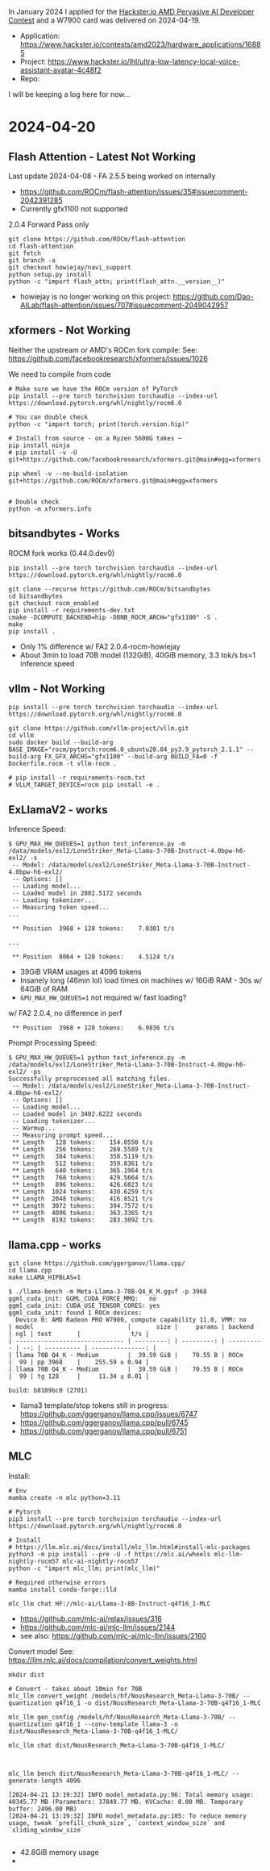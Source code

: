 In January 2024 I applied for the [Hackster.io AMD Pervasive AI Developer Contest](https://www.hackster.io/contests/amd2023) and a W7900 card was delivered on 2024-04-19.
- Application: https://www.hackster.io/contests/amd2023/hardware_applications/16885
- Project: https://www.hackster.io/lhl/ultra-low-latency-local-voice-assistant-avatar-4c48f2
- Repo:

I will be keeping a log here for now...


# 2024-04-20

## Flash Attention - Latest Not Working
Last update 2024-04-08 - FA 2.5.5 being worked on internally
- https://github.com/ROCm/flash-attention/issues/35#issuecomment-2042391285
- Currently  gfx1100 not supported

2.0.4 Forward Pass only
```
git clone https://github.com/ROCm/flash-attention
cd flash-attention
git fetch
git branch -a
git checkout howiejay/navi_support
python setup.py install
python -c "import flash_attn; print(flash_attn.__version__)"
```
- howiejay is no longer working on this project: https://github.com/Dao-AILab/flash-attention/issues/707#issuecomment-2049042957
## xformers - Not Working
Neither the upstream or AMD's ROCm fork compile:
See: https://github.com/facebookresearch/xformers/issues/1026

We need to compile from code
```
# Make sure we have the ROCm version of PyTorch
pip install --pre torch torchvision torchaudio --index-url https://download.pytorch.org/whl/nightly/rocm6.0

# You can double check
python -c "import torch; print(torch.version.hip)"

# Install from source - on a Ryzen 5600G takes ~
pip install ninja
# pip install -v -U git+https://github.com/facebookresearch/xformers.git@main#egg=xformers

pip wheel -v --no-build-isolation git+https://github.com/ROCm/xformers.git@main#egg=xformers


# Double check
python -m xformers.info
```
## bitsandbytes - Works
ROCM fork works (0.44.0.dev0)
```
pip install --pre torch torchvision torchaudio --index-url https://download.pytorch.org/whl/nightly/rocm6.0

git clone --recurse https://github.com/ROCm/bitsandbytes
cd bitsandbytes
git checkout rocm_enabled
pip install -r requirements-dev.txt
cmake -DCOMPUTE_BACKEND=hip -DBNB_ROCM_ARCH="gfx1100" -S .
make
pip install .
```
* Only 1% difference w/ FA2 2.0.4-rocm-howiejay
* About 3min to load 70B model (132GiB), 40GiB memory,  3.3 tok/s bs=1 inference speed
## vllm - Not Working
```
pip install --pre torch torchvision torchaudio --index-url https://download.pytorch.org/whl/nightly/rocm6.0

git clone https://github.com/vllm-project/vllm.git
cd vllm
sudo docker build --build-arg BASE_IMAGE="rocm/pytorch:rocm6.0_ubuntu20.04_py3.9_pytorch_2.1.1" --build-arg FX_GFX_ARCHS="gfx1100" --build-arg BUILD_FA=0 -f Dockerfile.rocm -t vllm-rocm .

# pip install -r requirements-rocm.txt
# VLLM_TARGET_DEVICE=rocm pip install -e .
```
## ExLlamaV2 - works

Inference Speed:
```
$ GPU_MAX_HW_QUEUES=1 python test_inference.py -m /data/models/exl2/LoneStriker_Meta-Llama-3-70B-Instruct-4.0bpw-h6-exl2/ -s
 -- Model: /data/models/exl2/LoneStriker_Meta-Llama-3-70B-Instruct-4.0bpw-h6-exl2/
 -- Options: []
 -- Loading model...
 -- Loaded model in 2802.5172 seconds
 -- Loading tokenizer...
 -- Measuring token speed...
...

 ** Position  3968 + 128 tokens:    7.0301 t/s

...

 ** Position  8064 + 128 tokens:    4.5124 t/s
```
* 39GiB VRAM usages at 4096 tokens
* Insanely long (46min lol) load times on machines w/ 16GiB RAM - 30s w/ 64GiB of RAM
* `GPU_MAX_HW_QUEUES=1` not required w/ fast loading?

w/ FA2 2.0.4, no difference in perf
```
 ** Position  3968 + 128 tokens:    6.9836 t/s
```

Prompt Processing Speed:
```
$ GPU_MAX_HW_QUEUES=1 python test_inference.py -m /data/models/exl2/LoneStriker_Meta-Llama-3-70B-Instruct-4.0bpw-h6-exl2/ -ps
Successfully preprocessed all matching files.
 -- Model: /data/models/exl2/LoneStriker_Meta-Llama-3-70B-Instruct-4.0bpw-h6-exl2/
 -- Options: []
 -- Loading model...
 -- Loaded model in 3402.6222 seconds
 -- Loading tokenizer...
 -- Warmup...
 -- Measuring prompt speed...
 ** Length   128 tokens:    154.0550 t/s
 ** Length   256 tokens:    269.5589 t/s
 ** Length   384 tokens:    358.5119 t/s
 ** Length   512 tokens:    359.8361 t/s
 ** Length   640 tokens:    365.1964 t/s
 ** Length   768 tokens:    429.5664 t/s
 ** Length   896 tokens:    426.6023 t/s
 ** Length  1024 tokens:    430.6259 t/s
 ** Length  2048 tokens:    416.8521 t/s
 ** Length  3072 tokens:    394.7572 t/s
 ** Length  4096 tokens:    363.3365 t/s
 ** Length  8192 tokens:    283.3092 t/s
```
## llama.cpp - works
```
git clone https://github.com/ggerganov/llama.cpp/
cd llama.cpp
make LLAMA_HIPBLAS=1

$ ./llama-bench -m Meta-Llama-3-70B-Q4_K_M.gguf -p 3968
ggml_cuda_init: GGML_CUDA_FORCE_MMQ:   no
ggml_cuda_init: CUDA_USE_TENSOR_CORES: yes
ggml_cuda_init: found 1 ROCm devices:
  Device 0: AMD Radeon PRO W7900, compute capability 11.0, VMM: no
| model                          |       size |     params | backend    | ngl | test       |              t/s |
| ------------------------------ | ---------: | ---------: | ---------- | --: | ---------- | ---------------: |
| llama 70B Q4_K - Medium        |  39.59 GiB |    70.55 B | ROCm       |  99 | pp 3968    |    255.59 ± 0.94 |
| llama 70B Q4_K - Medium        |  39.59 GiB |    70.55 B | ROCm       |  99 | tg 128     |     11.34 ± 0.01 |

build: b8109bc0 (2701)
```
- llama3 template/stop tokens still in progress: https://github.com/ggerganov/llama.cpp/issues/6747
- https://github.com/ggerganov/llama.cpp/pull/6745
- https://github.com/ggerganov/llama.cpp/pull/6751
## MLC
Install:
```
# Env
mamba create -n mlc python=3.11

# Pytorch
pip3 install --pre torch torchvision torchaudio --index-url https://download.pytorch.org/whl/nightly/rocm6.0

# Install
# https://llm.mlc.ai/docs/install/mlc_llm.html#install-mlc-packages
python3 -m pip install --pre -U -f https://mlc.ai/wheels mlc-llm-nightly-rocm57 mlc-ai-nightly-rocm57
python -c "import mlc_llm; print(mlc_llm)"

# Required otherwise errors
mamba install conda-forge::lld

mlc_llm chat HF://mlc-ai/Llama-3-8B-Instruct-q4f16_1-MLC
```
- https://github.com/mlc-ai/relax/issues/316
- https://github.com/mlc-ai/mlc-llm/issues/2144
- see also: https://github.com/mlc-ai/mlc-llm/issues/2160

Convert model
See: https://llm.mlc.ai/docs/compilation/convert_weights.html
```
mkdir dist

# Convert - takes about 10min for 70B
mlc_llm convert_weight /models/hf/NousResearch_Meta-Llama-3-70B/ --quantization q4f16_1 -o dist/NousResearch_Meta-Llama-3-70B-q4f16_1-MLC

mlc_llm gen_config /models/hf/NousResearch_Meta-Llama-3-70B/ --quantization q4f16_1 --conv-template llama-3 -o dist/NousResearch_Meta-Llama-3-70B-q4f16_1-MLC/

mlc_llm chat dist/NousResearch_Meta-Llama-3-70B-q4f16_1-MLC/



mlc_llm bench dist/NousResearch_Meta-Llama-3-70B-q4f16_1-MLC/ --generate-length 4096

[2024-04-21 13:19:32] INFO model_metadata.py:96: Total memory usage: 40345.77 MB (Parameters: 37849.77 MB. KVCache: 0.00 MB. Temporary buffer: 2496.00 MB)
[2024-04-21 13:19:32] INFO model_metadata.py:105: To reduce memory usage, tweak `prefill_chunk_size`, `context_window_size` and `sliding_window_size`


```
- 42.8GiB memory usage
- 